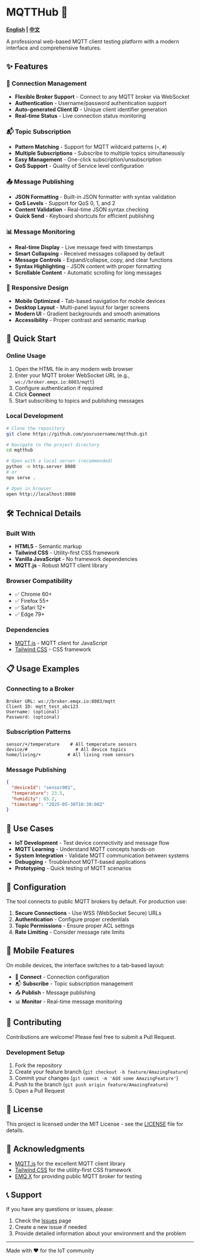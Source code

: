 # MQTTHub 🔗

**[English](README.md) | [中文](README-zh.md)**

A professional web-based MQTT client testing platform with a modern interface and comprehensive features.

## ✨ Features

### 🔌 Connection Management
- **Flexible Broker Support** - Connect to any MQTT broker via WebSocket
- **Authentication** - Username/password authentication support
- **Auto-generated Client ID** - Unique client identifier generation
- **Real-time Status** - Live connection status monitoring

### 📬 Topic Subscription
- **Pattern Matching** - Support for MQTT wildcard patterns (`+`, `#`)
- **Multiple Subscriptions** - Subscribe to multiple topics simultaneously
- **Easy Management** - One-click subscription/unsubscription
- **QoS Support** - Quality of Service level configuration

### 📤 Message Publishing
- **JSON Formatting** - Built-in JSON formatter with syntax validation
- **QoS Levels** - Support for QoS 0, 1, and 2
- **Content Validation** - Real-time JSON syntax checking
- **Quick Send** - Keyboard shortcuts for efficient publishing

### 📊 Message Monitoring
- **Real-time Display** - Live message feed with timestamps
- **Smart Collapsing** - Received messages collapsed by default
- **Message Controls** - Expand/collapse, copy, and clear functions
- **Syntax Highlighting** - JSON content with proper formatting
- **Scrollable Content** - Automatic scrolling for long messages

### 📱 Responsive Design
- **Mobile Optimized** - Tab-based navigation for mobile devices
- **Desktop Layout** - Multi-panel layout for larger screens
- **Modern UI** - Gradient backgrounds and smooth animations
- **Accessibility** - Proper contrast and semantic markup

## 🚀 Quick Start

### Online Usage
1. Open the HTML file in any modern web browser
2. Enter your MQTT broker WebSocket URL (e.g., `ws://broker.emqx.io:8083/mqtt`)
3. Configure authentication if required
4. Click **Connect**
5. Start subscribing to topics and publishing messages

### Local Development
```bash
# Clone the repository
git clone https://github.com/yourusername/mqtthub.git

# Navigate to the project directory
cd mqtthub

# Open with a local server (recommended)
python -m http.server 8080
# or
npx serve .

# Open in browser
open http://localhost:8080
```

## 🛠️ Technical Details

### Built With
- **HTML5** - Semantic markup
- **Tailwind CSS** - Utility-first CSS framework
- **Vanilla JavaScript** - No framework dependencies
- **MQTT.js** - Robust MQTT client library

### Browser Compatibility
- ✅ Chrome 60+
- ✅ Firefox 55+
- ✅ Safari 12+
- ✅ Edge 79+

### Dependencies
- [MQTT.js](https://github.com/mqttjs/MQTT.js) - MQTT client for JavaScript
- [Tailwind CSS](https://tailwindcss.com/) - CSS framework

## 📋 Usage Examples

### Connecting to a Broker
```
Broker URL: ws://broker.emqx.io:8083/mqtt
Client ID: mqtt_test_abc123
Username: (optional)
Password: (optional)
```

### Subscription Patterns
```
sensor/+/temperature    # All temperature sensors
device/# 	              # All device topics
home/living/+          # All living room sensors
```

### Message Publishing
```json
{
  "deviceId": "sensor001",
  "temperature": 23.5,
  "humidity": 65.2,
  "timestamp": "2025-05-30T10:30:00Z"
}
```

## 🎯 Use Cases

- **IoT Development** - Test device connectivity and message flow
- **MQTT Learning** - Understand MQTT concepts hands-on
- **System Integration** - Validate MQTT communication between systems
- **Debugging** - Troubleshoot MQTT-based applications
- **Prototyping** - Quick testing of MQTT scenarios

## 🔧 Configuration

The tool connects to public MQTT brokers by default. For production use:

1. **Secure Connections** - Use WSS (WebSocket Secure) URLs
2. **Authentication** - Configure proper credentials
3. **Topic Permissions** - Ensure proper ACL settings
4. **Rate Limiting** - Consider message rate limits

## 📱 Mobile Features

On mobile devices, the interface switches to a tab-based layout:
- 📡 **Connect** - Connection configuration
- 📬 **Subscribe** - Topic subscription management
- 📤 **Publish** - Message publishing
- 📊 **Monitor** - Real-time message monitoring

## 🤝 Contributing

Contributions are welcome! Please feel free to submit a Pull Request.

### Development Setup
1. Fork the repository
2. Create your feature branch (`git checkout -b feature/AmazingFeature`)
3. Commit your changes (`git commit -m 'Add some AmazingFeature'`)
4. Push to the branch (`git push origin feature/AmazingFeature`)
5. Open a Pull Request

## 📄 License

This project is licensed under the MIT License - see the [LICENSE](LICENSE) file for details.

## 🙏 Acknowledgments

- [MQTT.js](https://github.com/mqttjs/MQTT.js) for the excellent MQTT client library
- [Tailwind CSS](https://tailwindcss.com/) for the utility-first CSS framework
- [EMQ X](https://www.emqx.io/) for providing public MQTT broker for testing

## 📞 Support

If you have any questions or issues, please:
1. Check the [Issues](https://github.com/yourusername/mqtthub/issues) page
2. Create a new issue if needed
3. Provide detailed information about your environment and the problem

---

Made with ❤️ for the IoT community
